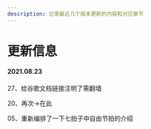 ```yaml
---
description: 记录最近几个版本更新的内容和对应章节
---
```


# 更新信息

#### 2021.08.23

27、给谷歌文档链接注明了需翻墙

20、再次→在此

05、重新编排了一下七拍子中自由节拍的介绍



